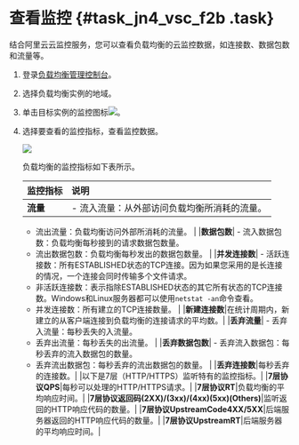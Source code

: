 # 查看监控 {#task_jn4_vsc_f2b .task}

结合阿里云云监控服务，您可以查看负载均衡的云监控数据，如连接数、数据包数和流量等。

1.  登录[负载均衡管理控制台](https://slb.console.aliyun.com)。 
2.  选择负载均衡实例的地域。 
3.  单击目标实例的监控图标![](http://static-aliyun-doc.oss-cn-hangzhou.aliyuncs.com/assets/img/15691/15580603307338_zh-CN.png)。 
4.  选择要查看的监控指标，查看监控数据。 

    ![](http://static-aliyun-doc.oss-cn-hangzhou.aliyuncs.com/assets/img/15691/15580603307337_zh-CN.png)

    负载均衡的监控指标如下表所示。

    |监控指标|说明|
    |:---|:-|
    |**流量**|     -   流入流量：从外部访问负载均衡所消耗的流量。
    -   流出流量：负载均衡访问外部所消耗的流量。
 |
    |**数据包数**|     -   流入数据包数：负载均衡每秒接到的请求数据包数量。
    -   流出数据包数：负载均衡每秒发出的数据包数量。
 |
    |**并发连接数**|     -   活跃连接数：所有ESTABLISHED状态的TCP连接。因为如果您采用的是长连接的情况，一个连接会同时传输多个文件请求。
    -   非活跃连接数：表示指除ESTABLISHED状态的其它所有状态的TCP连接数。Windows和Linux服务器都可以使用`netstat -an`命令查看。
    -   并发连接数：所有建立的TCP连接数量。
 |
    |**新建连接数**|在统计周期内，新建立的从客户端连接到负载均衡的连接请求的平均数。|
    |**丢弃流量**|     -   丢弃入流量：每秒丢失的入流量。
    -   丢弃出流量：每秒丢失的出流量。
 |
    |**丢弃数据包数**|     -   丢弃流入数据包：每秒丢弃的流入数据包的数量。
    -   丢弃流出数据包：每秒丢弃的流出数据包的数量。
 |
    |**丢弃连接数**|每秒丢弃的连接数。|
    |以下是7层（HTTP/HTTPS）监听特有的监控指标。|
    |**7层协议QPS**|每秒可以处理的HTTP/HTTPS请求。|
    |**7层协议RT**|负载均衡的平均响应时间。|
    |**7层协议返回码\(2XX\)/\(3xx\)/\(4xx\)\(5xx\)\(Others\)**|监听返回的HTTP响应代码的数量。|
    |**7层协议UpstreamCode4XX/5XX**|后端服务器返回的HTTP响应代码的数量。|
    |**7层协议UpstreamRT**|后端服务器的平均响应时间。|



